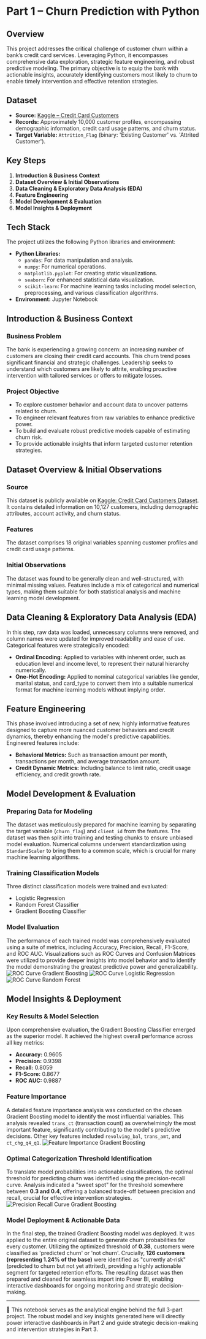 # Part 1 – Churn Prediction with Python

## Overview
This project addresses the critical challenge of customer churn within a bank’s credit card services. Leveraging Python, it encompasses comprehensive data exploration, strategic feature engineering, and robust predictive modeling. The primary objective is to equip the bank with actionable insights, accurately identifying customers most likely to churn to enable timely intervention and effective retention strategies.

## Dataset
* **Source:** [Kaggle – Credit Card Customers](https://www.kaggle.com/datasets/sakshigoyal7/credit-card-customers/data)
* **Records:** Approximately 10,000 customer profiles, encompassing demographic information, credit card usage patterns, and churn status.
* **Target Variable:** `Attrition_Flag` (binary: 'Existing Customer' vs. 'Attrited Customer').

## Key Steps
1.  **Introduction & Business Context**
2.  **Dataset Overview & Initial Observations**
3.  **Data Cleaning & Exploratory Data Analysis (EDA)**
4.  **Feature Engineering**
5.  **Model Development & Evaluation**
6.  **Model Insights & Deployment**

## Tech Stack
The project utilizes the following Python libraries and environment:

* **Python Libraries:**
    * `pandas`: For data manipulation and analysis.
    * `numpy`: For numerical operations.
    * `matplotlib.pyplot`: For creating static visualizations.
    * `seaborn`: For enhanced statistical data visualization.
    * `scikit-learn`: For machine learning tasks including model selection, preprocessing, and various classification algorithms.
* **Environment:** Jupyter Notebook

## Introduction & Business Context
### Business Problem
The bank is experiencing a growing concern: an increasing number of customers are closing their credit card accounts. This churn trend poses significant financial and strategic challenges. Leadership seeks to understand which customers are likely to attrite, enabling proactive intervention with tailored services or offers to mitigate losses.

### Project Objective
* To explore customer behavior and account data to uncover patterns related to churn.
* To engineer relevant features from raw variables to enhance predictive power.
* To build and evaluate robust predictive models capable of estimating churn risk.
* To provide actionable insights that inform targeted customer retention strategies.

## Dataset Overview & Initial Observations
### Source
This dataset is publicly available on [Kaggle: Credit Card Customers Dataset](https://www.kaggle.com/datasets/sakshigoyal7/credit-card-customers/data). It contains detailed information on 10,127 customers, including demographic attributes, account activity, and churn status.

### Features
The dataset comprises 18 original variables spanning customer profiles and credit card usage patterns.

### Initial Observations
The dataset was found to be generally clean and well-structured, with minimal missing values. Features include a mix of categorical and numerical types, making them suitable for both statistical analysis and machine learning model development.

## Data Cleaning & Exploratory Data Analysis (EDA)
In this step, raw data was loaded, unnecessary columns were removed, and column names were updated for improved readability and ease of use. Categorical features were strategically encoded:

* **Ordinal Encoding:** Applied to variables with inherent order, such as education level and income level, to represent their natural hierarchy numerically.
* **One-Hot Encoding:** Applied to nominal categorical variables like gender, marital status, and card_type to convert them into a suitable numerical format for machine learning models without implying order.

## Feature Engineering
This phase involved introducing a set of new, highly informative features designed to capture more nuanced customer behaviors and credit dynamics, thereby enhancing the model's predictive capabilities. Engineered features include:

* **Behavioral Metrics:** Such as transaction amount per month, transactions per month, and average transaction amount.
* **Credit Dynamic Metrics:** Including balance to limit ratio, credit usage efficiency, and credit growth rate.

## Model Development & Evaluation
### Preparing Data for Modeling
The dataset was meticulously prepared for machine learning by separating the target variable (`churn_flag`) and `client_id` from the features. The dataset was then split into training and testing chunks to ensure unbiased model evaluation. Numerical columns underwent standardization using `StandardScaler` to bring them to a common scale, which is crucial for many machine learning algorithms.

### Training Classification Models
Three distinct classification models were trained and evaluated:

* Logistic Regression
* Random Forest Classifier
* Gradient Boosting Classifier

### Model Evaluation
The performance of each trained model was comprehensively evaluated using a suite of metrics, including Accuracy, Precision, Recall, F1-Score, and ROC AUC. Visualizations such as ROC Curves and Confusion Matrices were utilized to provide deeper insights into model behavior and to identify the model demonstrating the greatest predictive power and generalizability.
![ROC Curve Gradient Boosting](/Images/roc_curve_gradient_boosting.png "ROC Curve Gradient Boosting")
![ROC Curve Logistic Regression](/Images/roc_curve_logistic_reg.png "ROC Curve Logistic Regression")
![ROC Curve Random Forest](/Images/roc_curve_random_forest.png "ROC Curve Random Forest")

## Model Insights & Deployment
### Key Results & Model Selection
Upon comprehensive evaluation, the Gradient Boosting Classifier emerged as the superior model. It achieved the highest overall performance across all key metrics:

* **Accuracy:** 0.9605
* **Precision:** 0.9398
* **Recall:** 0.8059
* **F1-Score:** 0.8677
* **ROC AUC:** 0.9887

### Feature Importance
A detailed feature importance analysis was conducted on the chosen Gradient Boosting model to identify the most influential variables. This analysis revealed `trans_ct` (transaction count) as overwhelmingly the most important feature, significantly contributing to the model's predictive decisions. Other key features included `revolving_bal`, `trans_amt`, and `ct_chg_q4_q1`.
![Feature Importance Gradient Boosting](/Images/feature_importance_gradient_boost.png "Feature Importance Gradient Boosting")


### Optimal Categorization Threshold Identification
To translate model probabilities into actionable classifications, the optimal threshold for predicting churn was identified using the precision-recall curve. Analysis indicated a "sweet spot" for the threshold somewhere between **0.3 and 0.4**, offering a balanced trade-off between precision and recall, crucial for effective intervention strategies.
![Precision Recall Curve Gradient Boosting](/Images/precision_recall_curve.png "Precision Recall Curve Gradient Boosting")


### Model Deployment & Actionable Data
In the final step, the trained Gradient Boosting model was deployed. It was applied to the entire original dataset to generate churn probabilities for every customer. Utilizing the optimized threshold of **0.38**, customers were classified as 'predicted churn' or 'not churn'. Crucially, **126 customers (representing 1.24% of the base)** were identified as "currently at-risk" (predicted to churn but not yet attrited), providing a highly actionable segment for targeted retention efforts. The resulting dataset was then prepared and cleaned for seamless import into Power BI, enabling interactive dashboards for ongoing monitoring and strategic decision-making.

---

🎯 This notebook serves as the analytical engine behind the full 3-part project. The robust model and key insights generated here will directly power interactive dashboards in Part 2 and guide strategic decision-making and intervention strategies in Part 3.